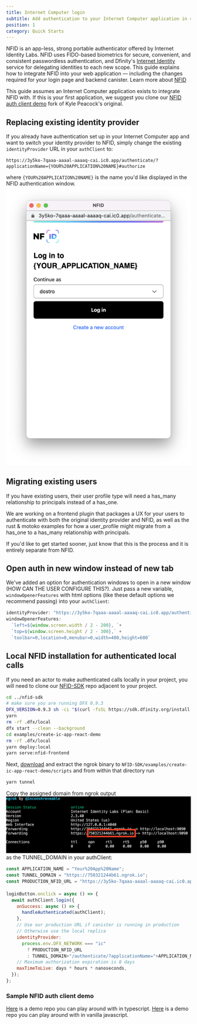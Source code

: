 ```yaml
---
title: Internet Computer login
subtitle: Add authentication to your Internet Computer application in 4 easy steps.
position: 1
category: Quick Starts
---
```


NFID is an app-less, strong portable authenticator offered by Internet Identity Labs. NFID uses FIDO-based biometrics for secure, convenient, and consistent passwordless authentication, and Dfinity's [Internet Identity](https://github.com/dfinity/internet-identity/blob/main/docs/internet-identity-spec.adoc) service for delegating identities to each new scope. This guide explains how to integrate NFID into your web application — including the changes required for your login page and backend canister. Learn more about [NFID](/)

This guide assumes an Internet Computer application exists to integrate NFID with. If this is your first application, we suggest you clone our [NFID auth client demo](https://github.com/internet-identity-labs/nfid-auth-client-demo) fork of Kyle Peacock's original.

## Replacing existing identity provider
If you already have authentication set up in your Internet Computer app and want to switch your identity provider to NFID, simply change the existing `identityProvider` URL in your `authClient` to:
```
https://3y5ko-7qaaa-aaaal-aaaaq-cai.ic0.app/authenticate/?applicationName={YOUR%20APPLICATION%20NAME}#authorize
``` 
where `{YOUR%20APPLICATION%20NAME}` is the name you'd like displayed in the NFID authentication window.
![account_selection_screen](./account_selection_screen.png)

## Migrating existing users
If you have existing users, their user profile type will need a has_many relationship to principals instead of a has_one.

We are working on a frontend plugin that packages a UX for your users to authenticate with both the original identity provider and NFID, as well as the rust & motoko examples for how a user_profile might migrate from a has_one to a has_many relationship with principals.

If you'd like to get started sooner, just know that this is the process and it is entirely separate from NFID.

## Open auth in new window instead of new tab
We've added an option for authentication windows to open in a new window (HOW CAN THE USER CONFIGURE THIS?). Just pass a new variable, `windowOpenerFeatures` with html options (like these default options we recommend passing) into your `authClient`:

```js
identityProvider: "https://3y5ko-7qaaa-aaaal-aaaaq-cai.ic0.app/authenticate/?applicationName={YOUR%20APPLICATION%20NAME}#authorize",
windowOpenerFeatures: 
  `left=${window.screen.width / 2 - 200}, `+
  `top=${window.screen.height / 2 - 300},` +
  `toolbar=0,location=0,menubar=0,width=400,height=600`
```
## Local NFID installation for authenticated local calls
If you need an actor to make authenticated calls locally in your project, you will need to clone our [NFID-SDK](https://github.com/internet-identity-labs/NFID-SDK) repo adjacent to your project.

```bash
cd ../nfid-sdk
# make sure you are running DFX 0.9.3
DFX_VERSION=0.9.3 sh -ci "$(curl -fsSL https://sdk.dfinity.org/install.sh)"
yarn
rm -rf .dfx/local
dfx start --clean --background
cd examples/create-ic-app-react-demo
rm -rf .dfx/local
yarn deploy:local
yarn serve:nfid-frontend
```

Next, [download](https://ngrok.com/download) and extract the ngrok binary to `NFID-SDK/examples/create-ic-app-react-demo/scripts` and from within that directory run 
```bash
yarn tunnel
``` 

Copy the assigned domain from ngrok output
![running-ngrok](./running-ngrok.png)
as the TUNNEL_DOMAIN in your authClient:
```js
const APPLICATION_NAME = "Your%20App%20Name";
const TUNNEL_DOMAIN = "https://750321244b61.ngrok.io";
const PRODUCTION_NFID_URL = "https://3y5ko-7qaaa-aaaal-aaaaq-cai.ic0.app/authenticate/?applicationName="+APPLICATION_NAME+"#authorize";

loginButton.onclick = async () => {
  await authClient.login({
    onSuccess: async () => {
      handleAuthenticated(authClient);
    },
    // Use our production URL if canister is running in production
    // Otherwise use the local replica
    identityProvider:
      process.env.DFX_NETWORK === "ic"
        ? PRODUCTION_NFID_URL
        : TUNNEL_DOMAIN+"/authenticate/?applicationName="+APPLICATION_NAME+"#authorize",
    // Maximum authorization expiration is 8 days
    maxTimeToLive: days * hours * nanoseconds,
  });
};
```

### Sample NFID auth client demo
[Here](https://github.com/internet-identity-labs/nfid-auth-client-demo/tree/feature/nfid-auth-client-demo) is a demo repo you can play around with in typescript.
[Here](https://github.com/internet-identity-labs/nfid-auth-client-demo/tree/vanilla-js) is a demo repo you can play around with in vanilla javascript.